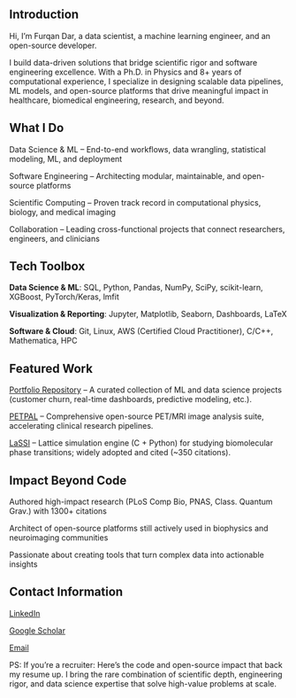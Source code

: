 ## Introduction

Hi, I’m Furqan Dar, a data scientist, a machine learning engineer, and an open-source developer.

I build data-driven solutions that bridge scientific rigor and software engineering excellence. With a Ph.D. in Physics and 8+ years of computational experience, I specialize in designing scalable data pipelines, ML models, and open-source platforms that drive meaningful impact in healthcare, biomedical engineering, research, and beyond.

## What I Do

Data Science & ML – End-to-end workflows, data wrangling, statistical modeling, ML, and deployment

Software Engineering – Architecting modular, maintainable, and open-source platforms

Scientific Computing – Proven track record in computational physics, biology, and medical imaging

Collaboration – Leading cross-functional projects that connect researchers, engineers, and clinicians

## Tech Toolbox

**Data Science & ML**: SQL, Python, Pandas, NumPy, SciPy, scikit-learn, XGBoost, PyTorch/Keras, lmfit

**Visualization & Reporting**: Jupyter, Matplotlib, Seaborn, Dashboards, LaTeX

**Software & Cloud**: Git, Linux, AWS (Certified Cloud Practitioner), C/C++, Mathematica, HPC

## Featured Work

[Portfolio Repository](https://github.com/FurqanDar/DataScience-MachineLearning-Portfolio)
 – A curated collection of ML and data science projects (customer churn, real-time dashboards, predictive modeling, etc.).

[PETPAL](https://github.com/PETPAL-WUSM/PETPAL)
 – Comprehensive open-source PET/MRI image analysis suite, accelerating clinical research pipelines.

[LaSSI](https://github.com/Pappulab/LASSI)
 – Lattice simulation engine (C + Python) for studying biomolecular phase transitions; widely adopted and cited (~350 citations).

## Impact Beyond Code

Authored high-impact research (PLoS Comp Bio, PNAS, Class. Quantum Grav.) with 1300+ citations

Architect of open-source platforms still actively used in biophysics and neuroimaging communities

Passionate about creating tools that turn complex data into actionable insights

## Contact Information

[LinkedIn](https://www.linkedin.com/in/furqan-dar/)

[Google Scholar](https://scholar.google.com/citations?user=IVdqn5QAAAAJ&hl=en)

[Email](furqandar94@gmail.com)

PS: If you’re a recruiter: Here’s the code and open-source impact that back my resume up. I bring the rare combination of scientific depth, engineering rigor, and data science expertise that solve high-value problems at scale.
